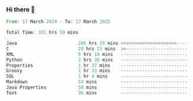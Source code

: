 ### Hi there 👋

<!--
**luoxuanzao/luoxuanzao** is a ✨ _special_ ✨ repository because its `README.md` (this file) appears on your GitHub profile.

Here are some ideas to get you started:

- 🔭 I’m currently working on ...
- 🌱 I’m currently learning ...
- 👯 I’m looking to collaborate on ...
- 🤔 I’m looking for help with ...
- 💬 Ask me about ...
- 📫 How to reach me: ...
- 😄 Pronouns: ...
- ⚡ Fun fact: ...
-->

<!--START_SECTION:waka-->

```rust
From: 17 March 2024 - To: 17 March 2025

Total Time: 331 hrs 59 mins

Java                       285 hrs 20 mins >>>>>>>>>>>>>>>>>>>>>----   85.91 %
C                          28 hrs 23 mins  >>-----------------------   08.55 %
XML                        6 hrs 10 mins   -------------------------   01.86 %
Python                     2 hrs 36 mins   -------------------------   00.78 %
Properties                 1 hr 37 mins    -------------------------   00.49 %
Groovy                     1 hr 33 mins    -------------------------   00.47 %
SQL                        1 hr 4 mins     -------------------------   00.32 %
Markdown                   53 mins         -------------------------   00.27 %
Java Properties            50 mins         -------------------------   00.25 %
Text                       36 mins         -------------------------   00.18 %
```

<!--END_SECTION:waka-->